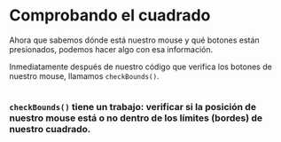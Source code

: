 # Comprobando el cuadrado

Ahora que sabemos dónde está nuestro mouse y qué botones están presionados, podemos hacer algo con esa información. 

Inmediatamente después de nuestro código que verifica los botones de nuestro mouse, llamamos `checkBounds()`. 
```python


```
### `checkBounds()` tiene un trabajo: verificar si la posición de nuestro mouse está o no dentro de los límites (bordes) de nuestro cuadrado.
<!--stackedit_data:
eyJoaXN0b3J5IjpbLTcxODU5MDcwM119
-->